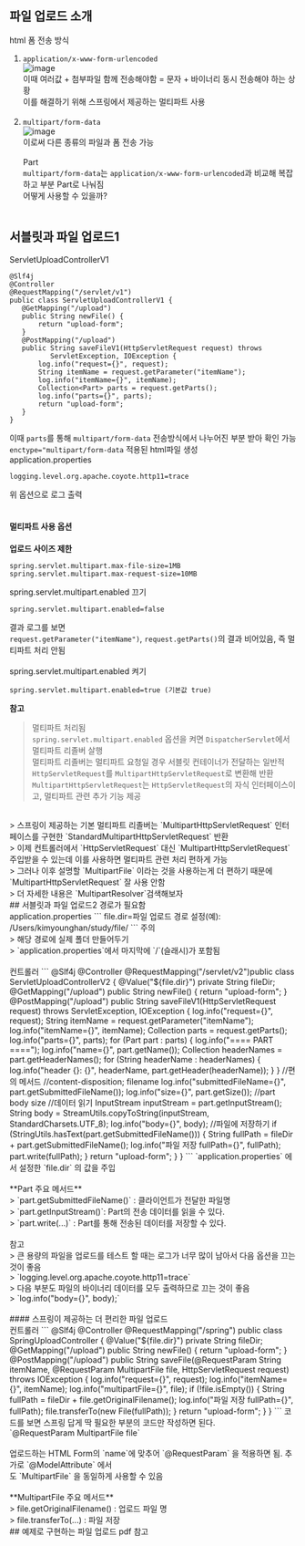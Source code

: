 ## 파일 업로드 소개
html 폼 전송 방식<br>
1. `application/x-www-form-urlencoded`<br>
![image](https://github.com/Jurioh0603/study/assets/148063470/60dd41fe-288b-47d0-b75b-3e99fefd8cf1)<br>
이때 여러값 + 첨부파일 함께 전송해야함 = 문자 + 바이너리 동시 전송해야 하는 상황<br>
이를 해결하기 위해 스프링에서 제공하는 멀티파트 사용<br><br>
2. `multipart/form-data`<br>
![image](https://github.com/Jurioh0603/study/assets/148063470/a8cbad2b-4b9b-4f7e-b0bf-a277e0e3bac2)<br>
이로써 다른 종류의 파일과 폼 전송 가능<br><br>
Part<br>
`multipart/form-data`는 `application/x-www-form-urlencoded`과 비교해 복잡하고 부분 Part로 나눠짐<br>
어떻게 사용할 수 있을까?<br><br>
## 서블릿과 파일 업로드1
ServletUploadControllerV1
```
@Slf4j
@Controller
@RequestMapping("/servlet/v1")
public class ServletUploadControllerV1 {
   @GetMapping("/upload")
   public String newFile() {
       return "upload-form";
   }
   @PostMapping("/upload")
   public String saveFileV1(HttpServletRequest request) throws
          ServletException, IOException {
       log.info("request={}", request);
       String itemName = request.getParameter("itemName");
       log.info("itemName={}", itemName);
       Collection<Part> parts = request.getParts();
       log.info("parts={}", parts);
       return "upload-form";
   }
}
```
이때 `parts`를 통해 `multipart/form-data` 전송방식에서 나누어진 부분 받아 확인 가능<br>
`enctype="multipart/form-data` 적용된 html파일 생성<br>
application.properties
```
logging.level.org.apache.coyote.http11=trace
```
위 옵션으로 로그 출력<br><br>
#### 멀티파트 사용 옵션<br>
**업로드 사이즈 제한**<br>
```
spring.servlet.multipart.max-file-size=1MB
spring.servlet.multipart.max-request-size=10MB
```
spring.servlet.multipart.enabled 끄기
```
spring.servlet.multipart.enabled=false
```
결과 로그를 보면 <br>
`request.getParameter("itemName")`,  `request.getParts()`의 결과 비어있음, 즉 멀티파트 처리 안됨<br><br>
spring.servlet.multipart.enabled 켜기
```
spring.servlet.multipart.enabled=true (기본값 true)
```
**참고**<br>
> 멀티파트 처리됨<br>
> `spring.servlet.multipart.enabled` 옵션을 켜면 `DispatcherServlet`에서 멀티파트 리졸버 살행<br>
> 멀티파트 리졸버는 멀티파트 요청일 경우 서블릿 컨테이너가 전달하는 일반적 `HttpServletRequest`를 `MultipartHttpServletRequest`로 변환해 반환<br>
> `MultipartHttpServletRequest`는 `HttpServletRequest`의 자식 인터페이스이고, 멀티파트 관련 추가 기능 제공<br>
<br>
> 스프링이 제공하는 기본 멀티파트 리졸버는 `MultipartHttpServletRequest` 인터페이스를 구현한 `StandardMultipartHttpServletRequest` 반환<br>
> 이제 컨트롤러에서 `HttpServletRequest` 대신 `MultipartHttpServletRequest` 주입받을 수 있는데 이를 사용하면 멀티파트 관련 처리 편하게 가능<br>
> 그러나 이후 설명할 `MultipartFile` 이라는 것을 사용하는게 더 편하기 때문에 `MultipartHttpServletRequest` 잘 사용 안함<br>
> 더 자세한 내용은 `MultipartResolver`검색해보자<br>
## 서블릿과 파일 업로드2
경로가 필요함<br>
application.properties
```
file.dir=파일 업로드 경로 설정(예): /Users/kimyounghan/study/file/
```
주의<br>
> 해당 경로에 실제 폴더 만들어두기<br>
> `application.properties`에서 마지막에 `/`(슬래시)가 포함됨<br><br>
컨트롤러 
```
@Slf4j
@Controller
@RequestMapping("/servlet/v2")public class ServletUploadControllerV2 {
   @Value("${file.dir}")
   private String fileDir;
   @GetMapping("/upload")
   public String newFile() {
   return "upload-form";
   }
   @PostMapping("/upload")
   public String saveFileV1(HttpServletRequest request) throws
      ServletException, IOException {
     log.info("request={}", request);
     String itemName = request.getParameter("itemName");
     log.info("itemName={}", itemName);
     Collection<Part> parts = request.getParts();
     log.info("parts={}", parts);
     for (Part part : parts) {
       log.info("==== PART ====");
       log.info("name={}", part.getName());
       Collection<String> headerNames = part.getHeaderNames();
       for (String headerName : headerNames) {
         log.info("header {}: {}", headerName, part.getHeader(headerName));
       }
     }  
     //편의 메서드
     //content-disposition; filename
     log.info("submittedFileName={}", part.getSubmittedFileName());
     log.info("size={}", part.getSize()); //part body size
     //데이터 읽기
     InputStream inputStream = part.getInputStream();
     String body = StreamUtils.copyToString(inputStream, StandardCharsets.UTF_8);
     log.info("body={}", body);
     //파일에 저장하기
     if (StringUtils.hasText(part.getSubmittedFileName())) {
       String fullPath = fileDir + part.getSubmittedFileName(); log.info("파일 저장 fullPath={}", fullPath);
       part.write(fullPath);
     }
   return "upload-form";
   }
}
```
`application.properties` 에서 설정한 `file.dir` 의 값을 주입<br><br>
**Part 주요 메서드**<br>
> `part.getSubmittedFileName()` : 클라이언트가 전달한 파일명<br>
> `part.getInputStream()`: Part의 전송 데이터를 읽을 수 있다.<br>
> `part.write(...)` : Part를 통해 전송된 데이터를 저장할 수 있다.<br><br>
참고<br>
> 큰 용량의 파일을 업로드를 테스트 할 때는 로그가 너무 많이 남아서 다음 옵션을 끄는 것이 좋음<br>
> `logging.level.org.apache.coyote.http11=trace`<br>
> 다음 부분도 파일의 바이너리 데이터를 모두 출력하므로 끄는 것이 좋음<br>
> `log.info("body={}", body);`<br><br>
#### 스프링이 제공하는 더 편리한 파일 업로드<br>
컨트롤러
```
@Slf4j
@Controller
@RequestMapping("/spring")
public class SpringUploadController {
   @Value("${file.dir}")
   private String fileDir;
   @GetMapping("/upload")
   public String newFile() {
     return "upload-form";
   }
   @PostMapping("/upload")
   public String saveFile(@RequestParam String itemName, @RequestParam MultipartFile file, HttpServletRequest
            request) throws IOException {
     log.info("request={}", request);
     log.info("itemName={}", itemName);
     log.info("multipartFile={}", file);
     if (!file.isEmpty()) {
       String fullPath = fileDir + file.getOriginalFilename();
       log.info("파일 저장 fullPath={}", fullPath);
       file.transferTo(new File(fullPath));
     }
     return "upload-form";
   }
}
```
코드를 보면 스프링 답게 딱 필요한 부분의 코드만 작성하면 된다.<br>
`@RequestParam MultipartFile file`<br><br>
업로드하는 HTML Form의 `name`에 맞추어 `@RequestParam` 을 적용하면 됨. 추가로 `@ModelAttribute` 에서<br>
도 `MultipartFile` 을 동일하게 사용할 수 있음<br><br>
**MultipartFile 주요 메서드**<br>
> file.getOriginalFilename() : 업로드 파일 명<br>
> file.transferTo(...) : 파일 저장<br>
## 예제로 구현하는 파일 업로드
pdf 참고
